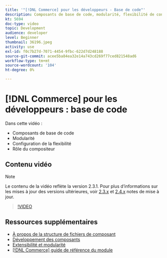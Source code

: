 ```yaml
---
title: '"[!DNL Commerce] pour les développeurs - Base de code"'
description: Composants de base de code, modularité, flexibilité de configuration et rôle du compositeur
kt: 5694
doc-type: video
topic: Development
audience: developer
level: Beginner
thumbnail: 36196.jpeg
activity: use
exl-id: f0c7b27d-7071-4454-9fbc-622d7d248188
source-git-commit: acee5ba84ea32e14a743cd269f77ced821548ad6
workflow-type: tm+mt
source-wordcount: '104'
ht-degree: 0%

---
```


# [!DNL Commerce] pour les développeurs : base de code

Dans cette vidéo :

- Composants de base de code
- Modularité
- Configuration de la flexibilité
- Rôle du compositeur

## Contenu vidéo

>[!NOTE]
>
>Le contenu de la vidéo reflète la version 2.3.1. Pour plus d’informations sur les mises à jour des versions ultérieures, voir [ 2.3.x](https://devdocs.magento.com/guides/v2.3/release-notes/bk-release-notes.html) et [2.4.x](https://devdocs.magento.com/guides/v2.4/release-notes/bk-release-notes.html) notes de mise à jour.

>[!VIDEO](https://video.tv.adobe.com/v/36196?quality=12&learn=on)

## Ressources supplémentaires

- [À propos de la structure de fichiers de composant](https://devdocs.magento.com/guides/v2.4/extension-dev-guide/prepare/prepare_file-str.html)
- [Développement des composants](https://devdocs.magento.com/guides/v2.4/extension-dev-guide/module-development.html)
- [Extensibilité et modularité](https://devdocs.magento.com/guides/v2.4/architecture/extensibility.html)
- [[!DNL Commerce] guide de référence du module](https://devdocs.magento.com/guides/v2.4/mrg/intro.html)
